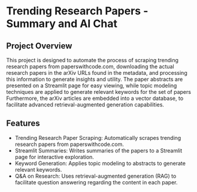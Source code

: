 # Trending Research Papers - Summary and AI Chat
##  Project Overview

This project is designed to automate the process of scraping trending research papers from paperswithcode.com, downloading the actual research papers in  the arXiv URLs found in the metadata, and processing this information to generate insights and utility. The paper abstracts are presented on a Streamlit page for easy viewing, while topic modeling techniques are applied to generate relevant keywords for the set of papers Furthermore, the arXiv articles are embedded into a vector database, to facilitate advanced retrieval-augmented generation capabilities.

## Features

- Trending Research Paper Scraping: Automatically scrapes trending research papers from paperswithcode.com.
- Streamlit Summaries: Writes summaries of the papers to a Streamlit page for interactive exploration.
- Keyword Generation: Applies topic modeling to abstracts to generate relevant keywords.
- Q&A on Research: Uses retrieval-augmented generation (RAG) to facilitate question answering regarding the content in each paper.